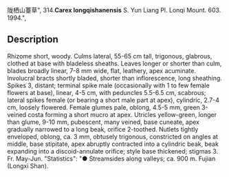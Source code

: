 陇栖山薹草",
314.**Carex longqishanensis** S. Yun Liang Pl. Lonqi Mount. 603. 1994.",

## Description
Rhizome short, woody. Culms lateral, 55-65 cm tall, trigonous, glabrous, clothed at base with bladeless sheaths. Leaves longer or shorter than culm, blades broadly linear, 7-8 mm wide, flat, leathery, apex acuminate. Involucral bracts shortly bladed, shorter than inflorescence, long sheathing. Spikes 3, distant; terminal spike male (occasionally with 1 to few female flowers at base), linear, 4-5 cm, with peduncles 5.5-6.5 cm, scabrous; lateral spikes female (or bearing a short male part at apex), cylindric, 2.7-4 cm, loosely flowered. Female glumes pale, oblong, 4.5-5 mm, green 3-veined costa forming a short mucro at apex. Utricles yellow-green, longer than glume, 9-10 mm, pubescent, many veined, base cuneate, apex gradually narrowed to a long beak, orifice 2-toothed. Nutlets tightly enveloped, oblong, ca. 3 mm, obtusely trigonous, constricted on angles at middle, base stipitate, apex abruptly contracted into a cylindric beak, beak expanding into a discoid-annulate orifice; style base thickened; stigmas 3. Fr. May-Jun.
  "Statistics": "● Streamsides along valleys; ca. 900 m. Fujian (Longxi Shan).
